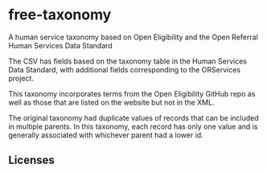 # free-taxonomy
A human service taxonomy based on Open Eligibility and the Open Referral Human Services Data Standard

The CSV has fields based on the taxonomy table in the Human Services Data Standard, with additional fields corresponding to the ORServices project.

This taxonomy incorporates terms from the Open Eligibility GitHub repo as well as those that are listed on the website but not in the XML.

The original taxonomy had duplicate values of records that can be included in multiple parents. In this taxonomy, each record has only one value and is generally associated with whichever parent had a lower id.

## Licenses

